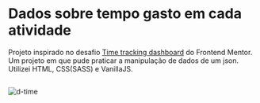 # Dados sobre tempo gasto em cada atividade

Projeto inspirado no desafio <a href="https://www.frontendmentor.io/challenges/time-tracking-dashboard-UIQ7167Jw/">Time tracking dashboard</a> do Frontend Mentor.
Um projeto em que pude praticar a manipulação de dados de um json. Utilizei HTML, CSS(SASS) e VanillaJS.
##
![d-time](https://user-images.githubusercontent.com/86975073/140620140-5a14fdaf-183b-44b6-9cae-0c2f5a152dce.JPG)
